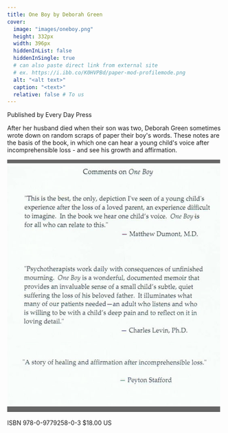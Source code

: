 ```yaml
---
title: One Boy by Deborah Green
cover:
  image: "images/oneboy.png"
  height: 332px
  width: 396px
  hiddenInList: false
  hiddenInSingle: true
  # can also paste direct link from external site
  # ex. https://i.ibb.co/K0HVPBd/paper-mod-profilemode.png
  alt: "<alt text>"
  caption: "<text>"
  relative: false # To us
---
```

Published by Every Day Press

After her husband died when their son was two, Deborah Green sometimes wrote down on random scraps of paper their boy's words. 
These notes are the basis of the book, in which one can hear a young child's voice after incomprehensible loss - and see his growth and affirmation.



![Book Cover](/images/backCover.png)

ISBN 978-0-9779258-0-3 $18.00 US